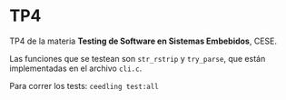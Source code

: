# TP4

TP4 de la materia **Testing de Software en Sistemas Embebidos**, CESE.

Las funciones que se testean son `str_rstrip` y `try_parse`, que están
implementadas en el archivo `cli.c`.

Para correr los tests: `ceedling test:all`
